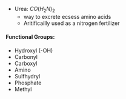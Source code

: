  - Urea: $CO(H_2N)_2$
	 - way to excrete ecsess amino acids
	 - Aritificailly used as a nitrogen fertilizer
#### Functional Groups:
- Hydroxyl (-OH)
- Carbonyl
- Carboxyl
- Amino
- Sulfhydryl
- Phosphate
- Methyl
<!--stackedit_data:
eyJoaXN0b3J5IjpbLTE1NTIxMDcyNDAsLTIwODg3NDY2MTJdfQ
==
-->